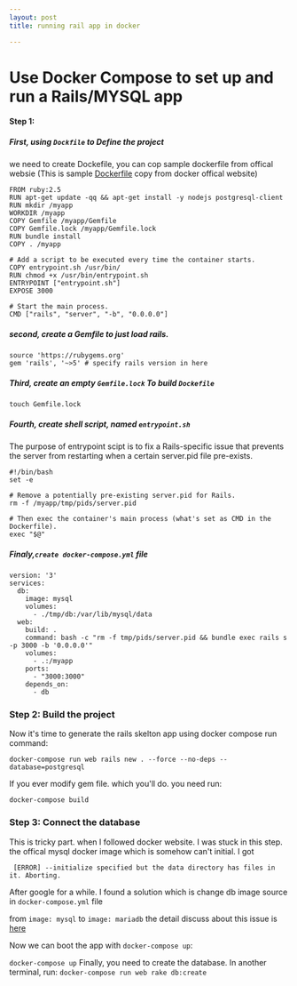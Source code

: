```yaml
---
layout: post
title: running rail app in docker

---
```


# Use Docker Compose to set up and run a Rails/MYSQL app

#### Step 1: 
##### First, using `Dockfile` to Define the project
we need to create Dockefile, you can cop sample 
dockerfile from offical websie
(This is sample [Dockerfile](https://docs.docker.com/compose/rails/) copy from docker offical website)

```
FROM ruby:2.5
RUN apt-get update -qq && apt-get install -y nodejs postgresql-client
RUN mkdir /myapp
WORKDIR /myapp
COPY Gemfile /myapp/Gemfile
COPY Gemfile.lock /myapp/Gemfile.lock
RUN bundle install
COPY . /myapp

# Add a script to be executed every time the container starts.
COPY entrypoint.sh /usr/bin/
RUN chmod +x /usr/bin/entrypoint.sh
ENTRYPOINT ["entrypoint.sh"]
EXPOSE 3000

# Start the main process.
CMD ["rails", "server", "-b", "0.0.0.0"]
```
##### second, create a Gemfile to just load rails. 

```
source 'https://rubygems.org'
gem 'rails', '~>5' # specify rails version in here

```
##### Third, create an empty `Gemfile.lock` To build `Dockefile`

 `touch Gemfile.lock`

##### Fourth, create shell script, named  `entrypoint.sh `
The purpose of entrypoint scipt is to fix a Rails-specific issue that prevents the server from restarting when a certain server.pid file pre-exists. 

```
#!/bin/bash
set -e

# Remove a potentially pre-existing server.pid for Rails.
rm -f /myapp/tmp/pids/server.pid

# Then exec the container's main process (what's set as CMD in the Dockerfile).
exec "$@"
```
##### Finaly,`create docker-compose.yml` file 

```
version: '3'
services:
  db:
    image: mysql
    volumes:
      - ./tmp/db:/var/lib/mysql/data
  web:
    build: .
    command: bash -c "rm -f tmp/pids/server.pid && bundle exec rails s -p 3000 -b '0.0.0.0'"
    volumes:
      - .:/myapp
    ports:
      - "3000:3000"
    depends_on:
      - db
```
### Step 2: Build the project
Now it's time to generate the rails skelton app using docker compose run command:

`docker-compose run web rails new . --force --no-deps --database=postgresql`

If you ever modify gem file. which you'll do.
you need run: 

`docker-compose build`
### Step 3: Connect the database
This is tricky part. when I followed docker website. I was stuck in this step. the offical mysql docker image which is somehow can't initial. I got 

` [ERROR] --initialize specified but the data directory has files in it. Aborting.`  

After google for a while. I found a solution which is change db image source in `docker-compose.yml` file

from `image: mysql` to `image: mariadb`
the detail discuss about this issue is [here](https://github.com/docker-library/mysql/issues/69)

Now we can boot the app with `docker-compose up`:

`docker-compose up`
Finally, you need to create the database. In another terminal, run:
`docker-compose run web rake db:create`
 
 


